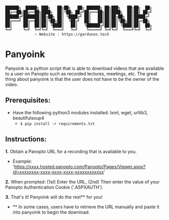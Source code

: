     ██████╗  █████╗ ███╗   ██╗██╗   ██╗ ██████╗ ██╗███╗   ██╗██╗  ██╗
    ██╔══██╗██╔══██╗████╗  ██║╚██╗ ██╔╝██╔═══██╗██║████╗  ██║██║ ██╔╝
    ██████╔╝███████║██╔██╗ ██║ ╚████╔╝ ██║   ██║██║██╔██╗ ██║█████╔╝
    ██╔═══╝ ██╔══██║██║╚██╗██║  ╚██╔╝  ██║   ██║██║██║╚██╗██║██╔═██╗
    ██║     ██║  ██║██║ ╚████║   ██║   ╚██████╔╝██║██║ ╚████║██║  ██╗
    ╚═╝     ╚═╝  ╚═╝╚═╝  ╚═══╝   ╚═╝    ╚═════╝ ╚═╝╚═╝  ╚═══╝╚═╝  ╚═╝
                 ~ Website : https://gardunos.tech 

# Panyoink

Panyoink is a python script that is able to download videos that are available to a user on Panopto such as recorded lectures, meetings, etc. The great
thing about panyoink is that the user does not have to be the owner of the video.

## Prerequisites:
- Have the following python3 modules installed: lxml, wget, urllib3, beautifulsoup4   
  - `$ pip install -r requirements.txt`

## Instructions:
**1.** Obtain a Panopto URL for a recording that is available to you.
  - Example: 'https://xxxx.hosted.panopto.com/Panopto/Pages/Viewer.aspx?id=xxxxxxxx-xxxx-xxxx-xxxx-xxxxxxxxxxxx'   

**2.** When prompted: (1st) Enter the URL, (2nd) Then enter the value of your Panopto Authentication Cookie ('.ASPXAUTH').

**3.** That's it! Panyoink will do the rest** for you!
  - ** In some cases, users have to retrieve the URL manually and paste it into panyoink to begin the download.
